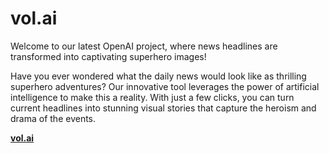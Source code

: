 # vol.ai

Welcome to our latest OpenAI project, where news headlines are transformed into captivating superhero images!

Have you ever wondered what the daily news would look like as thrilling superhero adventures? Our innovative tool leverages the power of artificial intelligence to make this a reality. With just a few clicks, you can turn current headlines into stunning visual stories that capture the heroism and drama of the events.

**[vol.ai](https://digitaleinitiativen.github.io/vol.ai/)**

